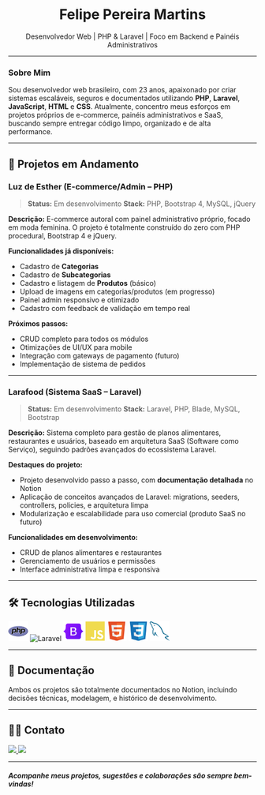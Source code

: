 <h1 align="center">Felipe Pereira Martins</h1>

<p align="center">
  Desenvolvedor Web | PHP & Laravel | Foco em Backend e Painéis Administrativos
</p>

---

### Sobre Mim

Sou desenvolvedor web brasileiro, com 23 anos, apaixonado por criar sistemas escaláveis, seguros e documentados utilizando **PHP**, **Laravel**, **JavaScript**, **HTML** e **CSS**.
Atualmente, concentro meus esforços em projetos próprios de e-commerce, painéis administrativos e SaaS, buscando sempre entregar código limpo, organizado e de alta performance.

---

## 🚧 Projetos em Andamento

### Luz de Esther (E-commerce/Admin – PHP)

> **Status:** Em desenvolvimento
> **Stack:** PHP, Bootstrap 4, MySQL, jQuery

**Descrição:**
E-commerce autoral com painel administrativo próprio, focado em moda feminina.
O projeto é totalmente construído do zero com PHP procedural, Bootstrap 4 e jQuery.

**Funcionalidades já disponíveis:**

* Cadastro de **Categorias**
* Cadastro de **Subcategorias**
* Cadastro e listagem de **Produtos** (básico)
* Upload de imagens em categorias/produtos (em progresso)
* Painel admin responsivo e otimizado
* Cadastro com feedback de validação em tempo real

**Próximos passos:**

* CRUD completo para todos os módulos
* Otimizações de UI/UX para mobile
* Integração com gateways de pagamento (futuro)
* Implementação de sistema de pedidos

---

### Larafood (Sistema SaaS – Laravel)

> **Status:** Em desenvolvimento
> **Stack:** Laravel, PHP, Blade, MySQL, Bootstrap

**Descrição:**
Sistema completo para gestão de planos alimentares, restaurantes e usuários, baseado em arquitetura SaaS (Software como Serviço), seguindo padrões avançados do ecossistema Laravel.

**Destaques do projeto:**

* Projeto desenvolvido passo a passo, com **documentação detalhada** no Notion
* Aplicação de conceitos avançados de Laravel: migrations, seeders, controllers, policies, e arquitetura limpa
* Modularização e escalabilidade para uso comercial (produto SaaS no futuro)

**Funcionalidades em desenvolvimento:**

* CRUD de planos alimentares e restaurantes
* Gerenciamento de usuários e permissões
* Interface administrativa limpa e responsiva

---

## 🛠️ Tecnologias Utilizadas

<div class="d-flex justify-content-center flex-wrap">
  <img src="https://raw.githubusercontent.com/devicons/devicon/master/icons/php/php-original.svg" class="mx-2 mb-2" height="40" alt="PHP">
  <img src="https://cdn.jsdelivr.net/gh/devicons/devicon@latest/icons/laravel/laravel-original.svg" class="mx-2 mb-2" height="40" alt="Laravel">
  <img src="https://raw.githubusercontent.com/devicons/devicon/master/icons/bootstrap/bootstrap-original.svg" class="mx-2 mb-2" height="40" alt="Bootstrap">
  <img src="https://raw.githubusercontent.com/devicons/devicon/master/icons/javascript/javascript-plain.svg" class="mx-2 mb-2" height="40" alt="JavaScript">
  <img src="https://raw.githubusercontent.com/devicons/devicon/master/icons/html5/html5-original.svg" class="mx-2 mb-2" height="40" alt="HTML5">
  <img src="https://raw.githubusercontent.com/devicons/devicon/master/icons/css3/css3-original.svg" class="mx-2 mb-2" height="40" alt="CSS3">
  <img src="https://raw.githubusercontent.com/devicons/devicon/master/icons/mysql/mysql-original.svg" class="mx-2 mb-2" height="40" alt="MySQL">
</div>

---

## 📑 Documentação

Ambos os projetos são totalmente documentados no Notion, incluindo decisões técnicas, modelagem, e histórico de desenvolvimento.

---

## 👨‍💻 Contato

<div align="left">
  <a href="mailto:martinsfelipe2013@gmail.com">
    <img src="https://img.shields.io/badge/-Gmail-333?style=for-the-badge&logo=gmail&logoColor=white" height="35" />
  </a>
  <a href="https://www.linkedin.com/in/felipe-pereira-martins/" target="_blank">
    <img src="https://img.shields.io/badge/-LinkedIn-0077B5?style=for-the-badge&logo=linkedin&logoColor=white" height="35" />
  </a>
</div>

---

#### *Acompanhe meus projetos, sugestões e colaborações são sempre bem-vindas!*


